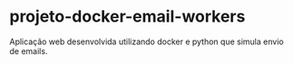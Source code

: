 # projeto-docker-email-workers
Aplicação web desenvolvida utilizando docker e python que simula envio de emails.
